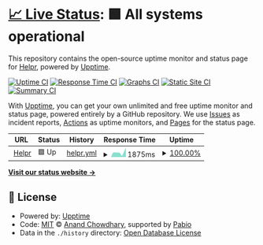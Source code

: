 # [📈 Live Status](https://status.helpr.gg): <!--live status--> **🟩 All systems operational**

This repository contains the open-source uptime monitor and status page for [Helpr](helprbot.cpm), powered by [Upptime](https://github.com/upptime/upptime).

[![Uptime CI](https://github.com/helpr-bot/status/workflows/Uptime%20CI/badge.svg)](https://github.com/helpr-bot/status/actions?query=workflow%3A%22Uptime+CI%22)
[![Response Time CI](https://github.com/helpr-bot/status/workflows/Response%20Time%20CI/badge.svg)](https://github.com/helpr-bot/status/actions?query=workflow%3A%22Response+Time+CI%22)
[![Graphs CI](https://github.com/helpr-bot/status/workflows/Graphs%20CI/badge.svg)](https://github.com/helpr-bot/status/actions?query=workflow%3A%22Graphs+CI%22)
[![Static Site CI](https://github.com/helpr-bot/status/workflows/Static%20Site%20CI/badge.svg)](https://github.com/helpr-bot/status/actions?query=workflow%3A%22Static+Site+CI%22)
[![Summary CI](https://github.com/helpr-bot/status/workflows/Summary%20CI/badge.svg)](https://github.com/helpr-bot/status/actions?query=workflow%3A%22Summary+CI%22)

With [Upptime](https://upptime.js.org), you can get your own unlimited and free uptime monitor and status page, powered entirely by a GitHub repository. We use [Issues](https://github.com/helpr-bot/status/issues) as incident reports, [Actions](https://github.com/helpr-bot/status/actions) as uptime monitors, and [Pages](https://status.helpr.gg) for the status page.

<!--start: status pages-->
<!-- This summary is generated by Upptime (https://github.com/upptime/upptime) -->
<!-- Do not edit this manually, your changes will be overwritten -->
<!-- prettier-ignore -->
| URL | Status | History | Response Time | Uptime |
| --- | ------ | ------- | ------------- | ------ |
| <img alt="" src="https://icons.duckduckgo.com/ip3/bot.helpr.gg.ico" height="13"> [Helpr](https://bot.helpr.gg) | 🟩 Up | [helpr.yml](https://github.com/helpr-gg/status/commits/HEAD/history/helpr.yml) | <details><summary><img alt="Response time graph" src="./graphs/helpr/response-time-week.png" height="20"> 1875ms</summary><br><a href="https://status.helpr.gg/history/helpr"><img alt="Response time 1532" src="https://img.shields.io/endpoint?url=https%3A%2F%2Fraw.githubusercontent.com%2Fhelpr-gg%2Fstatus%2FHEAD%2Fapi%2Fhelpr%2Fresponse-time.json"></a><br><a href="https://status.helpr.gg/history/helpr"><img alt="24-hour response time 1713" src="https://img.shields.io/endpoint?url=https%3A%2F%2Fraw.githubusercontent.com%2Fhelpr-gg%2Fstatus%2FHEAD%2Fapi%2Fhelpr%2Fresponse-time-day.json"></a><br><a href="https://status.helpr.gg/history/helpr"><img alt="7-day response time 1875" src="https://img.shields.io/endpoint?url=https%3A%2F%2Fraw.githubusercontent.com%2Fhelpr-gg%2Fstatus%2FHEAD%2Fapi%2Fhelpr%2Fresponse-time-week.json"></a><br><a href="https://status.helpr.gg/history/helpr"><img alt="30-day response time 1432" src="https://img.shields.io/endpoint?url=https%3A%2F%2Fraw.githubusercontent.com%2Fhelpr-gg%2Fstatus%2FHEAD%2Fapi%2Fhelpr%2Fresponse-time-month.json"></a><br><a href="https://status.helpr.gg/history/helpr"><img alt="1-year response time 1532" src="https://img.shields.io/endpoint?url=https%3A%2F%2Fraw.githubusercontent.com%2Fhelpr-gg%2Fstatus%2FHEAD%2Fapi%2Fhelpr%2Fresponse-time-year.json"></a></details> | <details><summary><a href="https://status.helpr.gg/history/helpr">100.00%</a></summary><a href="https://status.helpr.gg/history/helpr"><img alt="All-time uptime 95.74%" src="https://img.shields.io/endpoint?url=https%3A%2F%2Fraw.githubusercontent.com%2Fhelpr-gg%2Fstatus%2FHEAD%2Fapi%2Fhelpr%2Fuptime.json"></a><br><a href="https://status.helpr.gg/history/helpr"><img alt="24-hour uptime 100.00%" src="https://img.shields.io/endpoint?url=https%3A%2F%2Fraw.githubusercontent.com%2Fhelpr-gg%2Fstatus%2FHEAD%2Fapi%2Fhelpr%2Fuptime-day.json"></a><br><a href="https://status.helpr.gg/history/helpr"><img alt="7-day uptime 100.00%" src="https://img.shields.io/endpoint?url=https%3A%2F%2Fraw.githubusercontent.com%2Fhelpr-gg%2Fstatus%2FHEAD%2Fapi%2Fhelpr%2Fuptime-week.json"></a><br><a href="https://status.helpr.gg/history/helpr"><img alt="30-day uptime 80.37%" src="https://img.shields.io/endpoint?url=https%3A%2F%2Fraw.githubusercontent.com%2Fhelpr-gg%2Fstatus%2FHEAD%2Fapi%2Fhelpr%2Fuptime-month.json"></a><br><a href="https://status.helpr.gg/history/helpr"><img alt="1-year uptime 95.74%" src="https://img.shields.io/endpoint?url=https%3A%2F%2Fraw.githubusercontent.com%2Fhelpr-gg%2Fstatus%2FHEAD%2Fapi%2Fhelpr%2Fuptime-year.json"></a></details>

<!--end: status pages-->

[**Visit our status website →**](https://status.helpr.gg)

## 📄 License

- Powered by: [Upptime](https://github.com/upptime/upptime)
- Code: [MIT](./LICENSE) © [Anand Chowdhary](https://anandchowdhary.com), supported by [Pabio](https://pabio.com)
- Data in the `./history` directory: [Open Database License](https://opendatacommons.org/licenses/odbl/1-0/)
